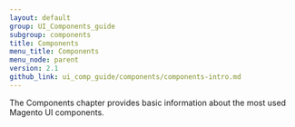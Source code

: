 ```yaml
---
layout: default
group: UI_Components_guide
subgroup: components
title: Components
menu_title: Components
menu_node: parent
version: 2.1
github_link: ui_comp_guide/components/components-intro.md
---
```


The Components chapter provides basic information about the most used Magento UI components. 